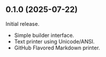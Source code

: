 ## 0.1.0 (2025-07-22)

Initial release.

- Simple builder interface.
- Text printer using Unicode/ANSI.
- GitHub Flavored Markdown printer.
